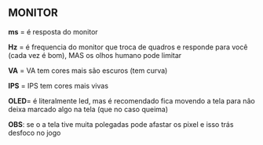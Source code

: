 ## MONITOR

**ms** = é resposta do monitor

**Hz** = é frequencia do monitor que troca de quadros e responde para você (cada vez é bom), MAS os olhos humano pode limitar

**VA** = VA tem cores mais são escuros (tem curva)

**IPS** = IPS tem cores mais vivas

**OLED**= é literalmente led, mas é recomendado fica movendo a tela para não deixa marcado algo na tela (que no caso queima)

**OBS**: se o a tela tive muita polegadas pode afastar os pixel e isso trás desfoco no jogo
